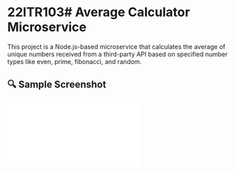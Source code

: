 # 22ITR103# Average Calculator Microservice

This project is a Node.js-based microservice that calculates the average of unique numbers received from a third-party API based on specified number types like even, prime, fibonacci, and random.

## 🔍 Sample Screenshot

![Screenshot](frontend\public\screencapture-localhost-3000-2025-05-12-11_48_49.pdf)
